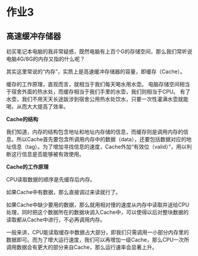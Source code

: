 # 作业3

## 高速缓冲存储器

初买笔记本电脑的我非常疑惑，既然电脑有上百个G的存储空间，那么我们常听说电脑4G/8G的内存又指的什么呢？

其实这里常说的“内存”，实质上是高速缓冲存储器的容量，即缓存（Cache）。

缓存的工作原理，直观而言，就相当于我们每天喝水用水壶。 电脑存储空间相当于宿舍外面的热水处，而缓存相当于我们手里的水壶，我们则相当于CPU。
有了水壶，我们不用天天长途跋涉到宿舍公用热水处饮水，只要一次性灌满水壶就能喝，从而大大提高了效率。

**Cache的结构**

我们知道，内存的结构包含地址和地址内存储的信息，而缓存则是调用内存的信息。所以Cache首先要包含所调用内存中的数据（data），还要包括数据对应的地址信息（tag）。为了增加寻找信息的速度，Cache外加“有效位（valid）”，用以判断这行信息是否能够被有效使用。

**Cache的工作原理**

CPU读取数据的顺序是先缓存后内存。

如果Cache中有数据，那么直接调过来读就行了。

如果Cache中缺少要用的数据，那么就用相对慢的速度从内存中读取并送给CPU处理，同时把这个数据所在的数据块调入Cache中，可以使得以后对整块数据的读取都从Cache中进行，不必再调用内存。

一般来讲，CPU能读取缓存中数据占大部分，即我们只需调用一小部分内存里的数据即可。而为了增大运行速度，我们可以再增加一级Cache，那么CPU一次所调用数据会有更大的部分来自Cache，那么运行速率会显著上升。
